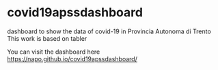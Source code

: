 # covid19apssdashboard
dashboard to show the data of covid-19 in Provincia Autonoma di Trento
This work is based on tabler

You can visit the dashboard here
https://napo.github.io/covid19apssdashboard/
